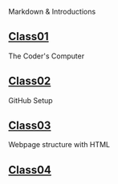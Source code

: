 Markdown & Introductions
## [Class01](Class01/notes01.md)

The Coder's Computer
## [Class02](Class02/notes02.md)

GitHub Setup
## [Class03](Class03/notes03.md)

Webpage structure with HTML
## [Class04](Class04/notes04.md)